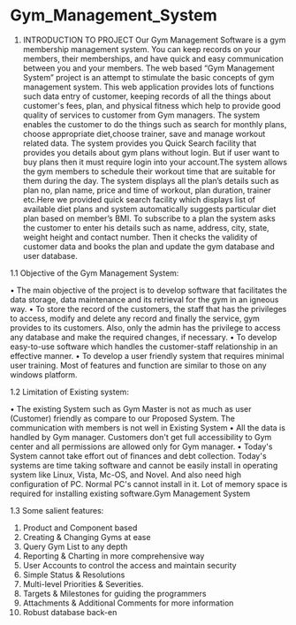 # Gym_Management_System

1. INTRODUCTION TO PROJECT
Our Gym Management Software is a gym membership management system. You can keep records on your members, their memberships, and have quick and easy communication between you and your members. The web based “Gym Management  System” project is an attempt to stimulate the basic concepts of gym management system.
This web application provides lots of functions such data entry of customer, keeping  records of all the things about customer's fees, plan, and physical fitness which help to  provide good quality of services to customer from Gym managers. The system enables  the customer to do the things such as search for monthly plans, choose appropriate diet,choose trainer, save and manage workout related data. The system provides you Quick Search facility that provides you details 
about gym plans without login. But if user want to buy plans then it must require login into your account.The system allows the gym members to schedule their workout time that are suitable for them during the day. The system displays all the plan’s details such as plan no, plan name, price and time of workout, plan duration, trainer etc.Here we provided quick search facility which displays list of available diet  plans and system automatically suggests particular diet plan based on member’s BMI. To subscribe to a plan the system asks the customer to enter his details such as name, address, city, state, weight height and contact number. Then it checks the validity of customer data and books the plan and update the gym database and user database.


1.1 Objective of the Gym Management System:

• The main objective of the project is to develop software that facilitates the data storage, data maintenance and its retrieval for the gym in an igneous way.
• To store the record of the customers, the staff that has the privileges to access, 
modify and delete any record and finally the service, gym provides to its customers. Also, only the admin has the privilege to access any database and 
make the required changes, if necessary.
• To develop easy-to-use software which handles the customer-staff relationship in an effective manner.
• To develop a user friendly system that requires minimal user training. Most of features and function are similar to those on any windows platform.
                                                                   
 1.2 Limitation of Existing system:

• The existing System such as Gym Master is not as much as user (Customer) friendly as compare to our Proposed System. The communication with members 
is not well in Existing System
• All the data is handled by Gym manager. Customers don't get full accessibility to Gym center and all permissions are allowed only for Gym manager. 
• Today's System cannot take effort out of finances and debt collection. Today's systems are time taking software and cannot be easily install in operating system 
like Linux, Vista, Mc-OS, and Novel. And also need high configuration of PC. Normal PC's cannot install in it. Lot of memory space is required for installing 
existing software.Gym Management System

1.3 Some salient features:

1. Product and Component based
2. Creating & Changing Gyms at ease
3. Query Gym List to any depth
4. Reporting & Charting in more comprehensive way
5. User Accounts to control the access and maintain security
6. Simple Status & Resolutions
7. Multi-level Priorities & Severities.
8. Targets & Milestones for guiding the programmers
9. Attachments & Additional Comments for more information
10. Robust database back-en
